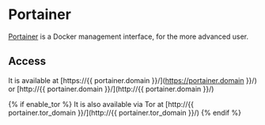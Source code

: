 # Portainer

[Portainer](https://www.portainer.io/) is a Docker management interface, for the more advanced user.

## Access

It is available at [https://{{ portainer.domain }}/](https://portainer.domain }}/) or [http://{{ portainer.domain }}/](http://{{ portainer.domain }}/)

{% if enable_tor %}
It is also available via Tor at [http://{{ portainer.tor_domain }}/](http://{{ portainer.tor_domain }}/)
{% endif %}
